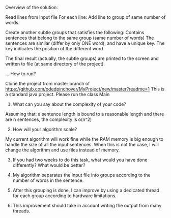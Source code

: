 
Overview of the solution:

Read lines from input file
For each line:
	Add line to group of same number of words.

  Create another subtle groups that satisfies the following:
		Contains sentences that belong to the same group (same number of words)
		The sentences are similar (differ by only ONE word), and 
    have a unique key. The key indicates the position of the different word		 

The final result (actually, the subtle groups) are printed to the screen and written to file (at same directory of the project).


…
How to run?

Clone the project from master branch of https://github.com/odedpinchover/MyProject/new/master?readme=1
This is a standard java project. Please run the class Main 

1. What can you say about the complexity of your code?

Assuming that:
 a sentence length is bound to a reasonable length and 
there are n sentences,
the complexity is o(n^2)

2. How will your algorithm scale?

My current algorithm will work fine while the RAM memory is big enough to handle the size of all the input sentences.
When this is not the case, I will change the algorithm and use files instead of memory.


3. If you had two weeks to do this task, what would you have done differently?  What would be better?

1.	My algorithm separates the input file into groups according to the number of words in the sentence.
2.	After this grouping is done, I can improve by using a dedicated thread for each group according to hardware limitations.
3.	This improvement should take in account writing the output from many threads.


